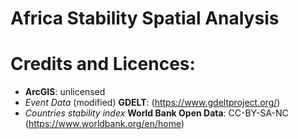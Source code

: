 # Africa Stability Spatial Analysis


# Credits and Licences:
* **ArcGIS**: unlicensed
* *Event Data* (modified) **GDELT**:  (https://www.gdeltproject.org/)
* *Countries stability index* **World Bank Open Data**: CC-BY-SA-NC (https://www.worldbank.org/en/home)

